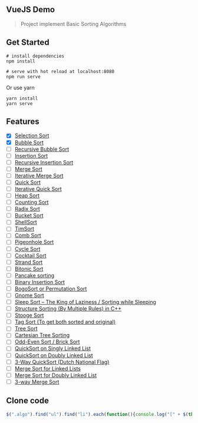 ## VueJS Demo

> Project implement Basic Sorting Algorithms


## Get Started
```shell
# install dependencies
npm install

# serve with hot reload at localhost:8080
npm run serve
```
Or use yarn
```shell
yarn install
yarn serve
```
## Features
* [x] [Selection Sort](https://www.geeksforgeeks.org/selection-sort/)
* [x] [Bubble Sort](https://www.geeksforgeeks.org/bubble-sort/)
* [ ] [Recursive Bubble Sort](https://www.geeksforgeeks.org/recursive-bubble-sort/)
* [ ] [Insertion Sort](https://www.geeksforgeeks.org/insertion-sort/)
* [ ] [Recursive Insertion Sort](https://www.geeksforgeeks.org/recursive-insertion-sort/)
* [ ] [Merge Sort](https://www.geeksforgeeks.org/merge-sort/)
* [ ] [Iterative Merge Sort](https://www.geeksforgeeks.org/iterative-merge-sort/)
* [ ] [Quick Sort](https://www.geeksforgeeks.org/quick-sort/)
* [ ] [Iterative Quick Sort](https://www.geeksforgeeks.org/iterative-quick-sort/)
* [ ] [Heap Sort](https://www.geeksforgeeks.org/heap-sort/)
* [ ] [Counting Sort](https://www.geeksforgeeks.org/counting-sort/)
* [ ] [Radix Sort](https://www.geeksforgeeks.org/radix-sort/)
* [ ] [Bucket Sort](https://www.geeksforgeeks.org/bucket-sort-2/)
* [ ] [ShellSort](https://www.geeksforgeeks.org/shellsort/)
* [ ] [TimSort](https://www.geeksforgeeks.org/timsort/)
* [ ] [Comb Sort](https://www.geeksforgeeks.org/comb-sort/)
* [ ] [Pigeonhole Sort](https://www.geeksforgeeks.org/pigeonhole-sort/)
* [ ] [Cycle Sort](https://www.geeksforgeeks.org/cycle-sort/)
* [ ] [Cocktail Sort](https://www.geeksforgeeks.org/cocktail-sort/)
* [ ] [Strand Sort](https://www.geeksforgeeks.org/strand-sort/)
* [ ] [Bitonic Sort](https://www.geeksforgeeks.org/bitonic-sort/)
* [ ] [Pancake sorting](https://www.geeksforgeeks.org/pancake-sorting/)
* [ ] [Binary Insertion Sort](https://www.geeksforgeeks.org/binary-insertion-sort/)
* [ ] [BogoSort or Permutation Sort](https://www.geeksforgeeks.org/bogosort-permutation-sort/)
* [ ] [Gnome Sort](https://www.geeksforgeeks.org/gnome-sort-a-stupid-one/)
* [ ] [Sleep Sort – The King of Laziness / Sorting while Sleeping](https://www.geeksforgeeks.org/sleep-sort-king-laziness-sorting-sleeping/)
* [ ] [Structure Sorting (By Multiple Rules) in C++](https://www.geeksforgeeks.org/structure-sorting-in-c/)
* [ ] [Stooge Sort](https://www.geeksforgeeks.org/stooge-sort/)
* [ ] [Tag Sort (To get both sorted and original)](https://www.geeksforgeeks.org/tag-sort/)
* [ ] [Tree Sort](https://www.geeksforgeeks.org/tree-sort/)
* [ ] [Cartesian Tree Sorting](https://www.geeksforgeeks.org/cartesian-tree-sorting/)
* [ ] [Odd-Even Sort / Brick Sort](https://www.geeksforgeeks.org/odd-even-sort-brick-sort/)
* [ ] [QuickSort on Singly Linked List](https://www.geeksforgeeks.org/quicksort-on-singly-linked-list/)
* [ ] [QuickSort on Doubly Linked List](https://www.geeksforgeeks.org/quicksort-for-linked-list/)
* [ ] [3-Way QuickSort (Dutch National Flag)](https://www.geeksforgeeks.org/3-way-quicksort-dutch-national-flag/)
* [ ] [Merge Sort for Linked Lists](https://www.geeksforgeeks.org/merge-sort-for-linked-list/)
* [ ] [Merge Sort for Doubly Linked List](https://www.geeksforgeeks.org/merge-sort-for-doubly-linked-list/)
* [ ] [3-way Merge Sort](https://www.geeksforgeeks.org/3-way-merge-sort/)

## Clone code
```javascript
$(".algo").find("ul").find("li").each(function(){console.log("[" + $(this).text() + "](" + $(this).find("a").attr("href") + ")")});
```
